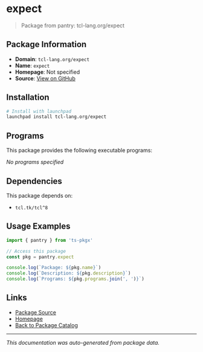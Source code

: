 # expect

> Package from pantry: tcl-lang.org/expect

## Package Information

- **Domain**: `tcl-lang.org/expect`
- **Name**: `expect`
- **Homepage**: Not specified
- **Source**: [View on GitHub](https://github.com/pkgxdev/pantry/tree/main/projects/tcl-lang.org/expect/package.yml)

## Installation

```bash
# Install with launchpad
launchpad install tcl-lang.org/expect
```

## Programs

This package provides the following executable programs:

*No programs specified*

## Dependencies

This package depends on:

- `tcl.tk/tcl^8`

## Usage Examples

```typescript
import { pantry } from 'ts-pkgx'

// Access this package
const pkg = pantry.expect

console.log(`Package: ${pkg.name}`)
console.log(`Description: ${pkg.description}`)
console.log(`Programs: ${pkg.programs.join(', ')}`)
```

## Links

- [Package Source](https://github.com/pkgxdev/pantry/tree/main/projects/tcl-lang.org/expect/package.yml)
- [Homepage](#)
- [Back to Package Catalog](../../../package-catalog.md)

---

*This documentation was auto-generated from package data.*
